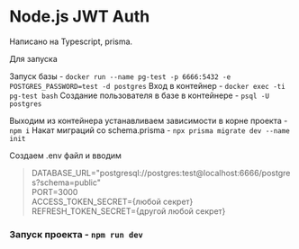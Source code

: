 # Node.js JWT Auth

Написано на Typescript, prisma.

Для запуска

Запуск базы - `docker run --name pg-test -p 6666:5432 -e POSTGRES_PASSWORD=test -d postgres`
Вход в контейнер - `docker exec -ti pg-test bash`
Создание пользователя в базе в контейнере - `psql -U postgres`

Выходим из контейнера устанавливаем зависимости в корне проекта - `npm i`
Накат миграций со schema.prisma - `npx prisma migrate dev --name init`

Создаем .env файл и вводим

> DATABASE_URL="postgresql://postgres:test@localhost:6666/postgres?schema=public"  
> PORT=3000  
> ACCESS_TOKEN_SECRET={любой секрет}  
> REFRESH_TOKEN_SECRET={другой любой секрет}  

### Запуск проекта - `npm run dev`

